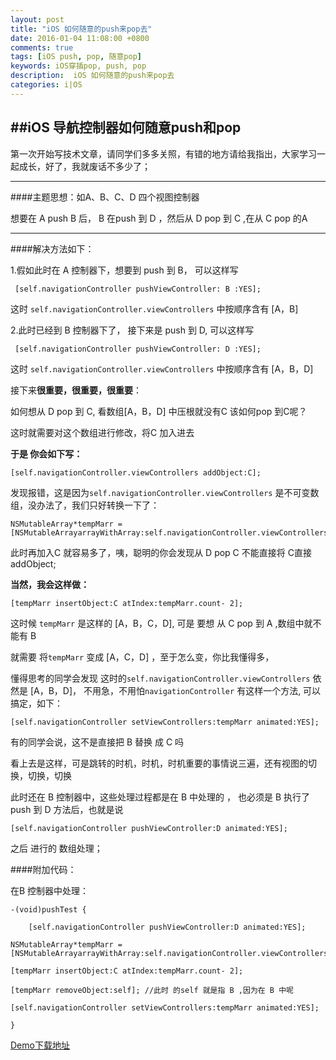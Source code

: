 ```yaml
---
layout: post
title: "iOS 如何随意的push来pop去"
date: 2016-01-04 11:08:00 +0800
comments: true
tags: [iOS push, pop, 随意pop]
keywords: iOS穿插pop, push, pop
description:  iOS 如何随意的push来pop去
categories: i|OS
---
```

##iOS 导航控制器如何随意push和pop
---
第一次开始写技术文章，请同学们多多关照，有错的地方请给我指出，大家学习一起成长，好了，我就废话不多少了；	

---

####主题思想：如A、B、C、D 四个视图控制器

想要在 A push B 后， B 在push 到 D ，然后从 D pop 到 C ,在从 C pop 的A

---

####解决方法如下：

1.假如此时在 A 控制器下，想要到 push 到 B， 可以这样写

 	 [self.navigationController pushViewController: B :YES];
 <!--more-->
这时 `self.navigationController.viewControllers` 中按顺序含有 [A，B]

2.此时已经到 B 控制器下了， 接下来是 push 到 D, 可以这样写

 	 [self.navigationController pushViewController: D :YES];
这时 `self.navigationController.viewControllers` 中按顺序含有 [A，B，D]

接下来**很重要，很重要，很重要**：

如何想从 D pop 到 C, 看数组[A，B，D] 中压根就没有C 该如何pop 到C呢？

这时就需要对这个数组进行修改，将C 加入进去

**于是 你会如下写：**

 	[self.navigationController.viewControllers addObject:C]; 
发现报错，这是因为`self.navigationController.viewControllers` 是不可变数组，没办法了，我们只好转换一下了：

	NSMutableArray*tempMarr =[NSMutableArrayarrayWithArray:self.navigationController.viewControllers];
此时再加入C 就容易多了，咦，聪明的你会发现从 D pop C 不能直接将 C直接 addObject;

**当然，我会这样做：**

	[tempMarr insertObject:C atIndex:tempMarr.count- 2];
这时候 `tempMarr` 是这样的 [A，B，C，D],  可是 要想 从 C pop 到 A ,数组中就不能有 B

就需要 将`tempMarr` 变成 [A，C，D] ，至于怎么变，你比我懂得多，

懂得思考的同学会发现 这时的`self.navigationController.viewControllers` 依然是 [A，B，D]， 不用急，不用怕`navigationController` 有这样一个方法, 可以搞定，如下：

	[self.navigationController setViewControllers:tempMarr animated:YES];
有的同学会说，这不是直接把 B 替换 成 C 吗

看上去是这样，可是跳转的时机，时机，时机重要的事情说三遍，还有视图的切换，切换，切换

此时还在 B 控制器中，这些处理过程都是在 B 中处理的 ， 也必须是 B 执行了 push 到 D 方法后，也就是说

 	[self.navigationController pushViewController:D animated:YES];
 之后 进行的 数组处理；

####附加代码：

在B 控制器中处理：

	-(void)pushTest {

		[self.navigationController pushViewController:D animated:YES];

	NSMutableArray*tempMarr =[NSMutableArrayarrayWithArray:self.navigationController.viewControllers];

	[tempMarr insertObject:C atIndex:tempMarr.count- 2];

	[tempMarr removeObject:self]; //此时 的self 就是指 B ,因为在 B 中呢
	
	[self.navigationController setViewControllers:tempMarr animated:YES];

	}
[Demo下载地址](https://github.com/Ashen-Zhao/anypushpop)